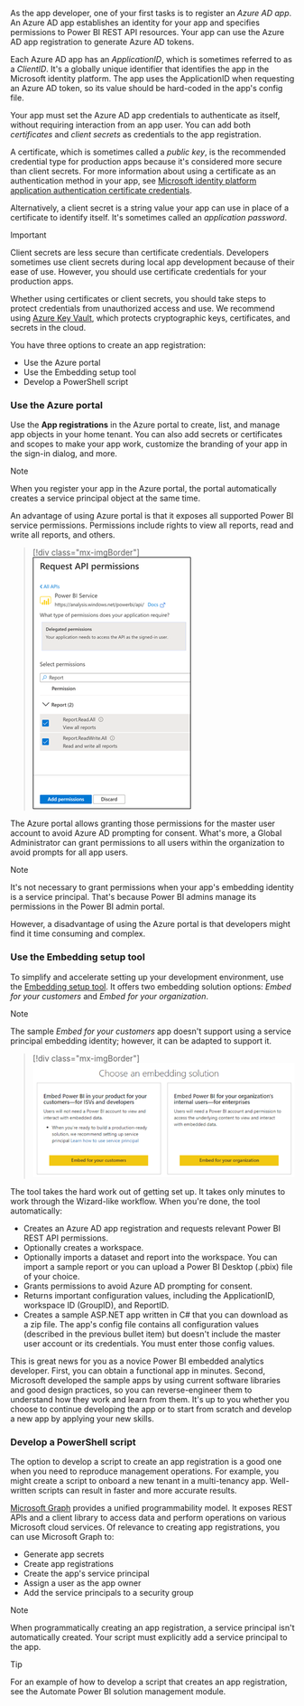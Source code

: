 As the app developer, one of your first tasks is to register an *Azure AD app*. An Azure AD app establishes an identity for your app and specifies permissions to Power BI REST API resources. Your app can use the Azure AD app registration to generate Azure AD tokens.

Each Azure AD app has an *ApplicationID*, which is sometimes referred to as a *ClientID*. It's a globally unique identifier that identifies the app in the Microsoft identity platform. The app uses the ApplicationID when requesting an Azure AD token, so its value should be hard-coded in the app's config file.

Your app must set the Azure AD app credentials to authenticate as itself, without requiring interaction from an app user. You can add both *certificates* and *client secrets* as credentials to the app registration.

A certificate, which is sometimes called a *public key*, is the recommended credential type for production apps because it's considered more secure than client secrets. For more information about using a certificate as an authentication method in your app, see [Microsoft identity platform application authentication certificate credentials](/azure/active-directory/develop/active-directory-certificate-credentials/?azure-portal=true).

Alternatively, a client secret is a string value your app can use in place of a certificate to identify itself. It's sometimes called an *application password*.

> [!IMPORTANT]
> Client secrets are less secure than certificate credentials. Developers sometimes use client secrets during local app development because of their ease of use. However, you should use certificate credentials for your production apps.

Whether using certificates or client secrets, you should take steps to protect credentials from unauthorized access and use. We recommend using [Azure Key Vault](/azure/key-vault/general/security-features/?azure-portal=true), which protects cryptographic keys, certificates, and secrets in the cloud.

You have three options to create an app registration:

- Use the Azure portal
- Use the Embedding setup tool
- Develop a PowerShell script

### Use the Azure portal

Use the **App registrations** in the Azure portal to create, list, and manage app objects in your home tenant. You can also add secrets or certificates and scopes to make your app work, customize the branding of your app in the sign-in dialog, and more.

> [!NOTE]
> When you register your app in the Azure portal, the portal automatically creates a service principal object at the same time.

An advantage of using Azure portal is that it exposes all supported Power BI service permissions. Permissions include rights to view all reports, read and write all reports, and others.

> [!div class="mx-imgBorder"]
> [![Screenshot of the Request API permissions window from the Azure portal. It shows two granted permissions: View all reports, and Read and write all reports.](../media/azure-portal-request-api-permissions.png)](../media/azure-portal-request-api-permissions.png#lightbox)

The Azure portal allows granting those permissions for the master user account to avoid Azure AD prompting for consent. What's more, a Global Administrator can grant permissions to all users within the organization to avoid prompts for all app users.

> [!NOTE]
> It's not necessary to grant permissions when your app's embedding identity is a service principal. That's because Power BI admins manage its permissions in the Power BI admin portal.

However, a disadvantage of using the Azure portal is that developers might find it time consuming and complex.

### Use the Embedding setup tool

To simplify and accelerate setting up your development environment, use the [Embedding setup tool](https://app.powerbi.com/embedsetup/?azure-portal=true). It offers two embedding solution options: *Embed for your customers* and *Embed for your organization*.

> [!NOTE]
> The sample *Embed for your customers* app doesn't support using a service principal embedding identity; however, it can be adapted to support it.

> [!div class="mx-imgBorder"]
> [![Screenshot of the two options as seen in the Embedding Setup Tool, which are: Embed for your customers and Embed for your organization.](../media/embedding-setup-tool-two-solutions.png)](../media/embedding-setup-tool-two-solutions.png#lightbox)

The tool takes the hard work out of getting set up. It takes only minutes to work through the Wizard-like workflow. When you're done, the tool automatically:

- Creates an Azure AD app registration and requests relevant Power BI REST API permissions.
- Optionally creates a workspace.
- Optionally imports a dataset and report into the workspace. You can import a sample report or you can upload a Power BI Desktop (.pbix) file of your choice.
- Grants permissions to avoid Azure AD prompting for consent.
- Returns important configuration values, including the ApplicationID, workspace ID (GroupID), and ReportID.
- Creates a sample ASP.NET app written in C# that you can download as a zip file. The app's config file contains all configuration values (described in the previous bullet item) but doesn't include the master user account or its credentials. You must enter those config values.

This is great news for you as a novice Power BI embedded analytics developer. First, you can obtain a functional app in minutes. Second, Microsoft developed the sample apps by using current software libraries and good design practices, so you can reverse-engineer them to understand how they work and learn from them. It's up to you whether you choose to continue developing the app or to start from scratch and develop a new app by applying your new skills.

### Develop a PowerShell script

The option to develop a script to create an app registration is a good one when you need to reproduce management operations. For example, you might create a script to onboard a new tenant in a multi-tenancy app. Well-written scripts can result in faster and more accurate results.

[Microsoft Graph](/graph/overview/?azure-portal=true) provides a unified programmability model. It exposes REST APIs and a client library to access data and perform operations on various Microsoft cloud services. Of relevance to creating app registrations, you can use Microsoft Graph to:

- Generate app secrets
- Create app registrations
- Create the app's service principal
- Assign a user as the app owner
- Add the service principals to a security group

> [!NOTE]
> When programmatically creating an app registration, a service principal isn't automatically created. Your script must explicitly add a service principal to the app.

> [!TIP]
> For an example of how to develop a script that creates an app registration, see the Automate Power BI solution management module.
